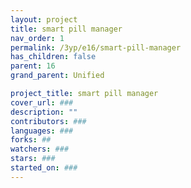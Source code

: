 ```yaml
---
layout: project
title: smart pill manager
nav_order: 1
permalink: /3yp/e16/smart-pill-manager
has_children: false
parent: 16
grand_parent: Unified

project_title: smart pill manager
cover_url: ###
description: ""
contributors: ###
languages: ###
forks: ##
watchers: ###
stars: ###
started_on: ###
---
```

    